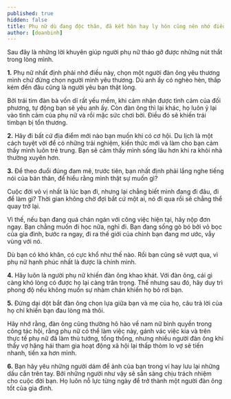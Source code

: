 ```yaml
---
published: true
hidden: false
title: Phụ nữ dù đang độc thân, đã kết hôn hay ly hôn cũng nên nhớ điều này để cả đời không âu lo
author: [doanbinh] 
---
```

Sau đây là những lời khuyên giúp người phụ nữ tháo gỡ được những nút thắt trong lòng mình.

**1.** Phụ nữ nhất định phải nhớ điều này, chọn một người đàn ông yêu thương mình chứ đừng chọn người mình yêu thương. Dù anh ấy có nghèo hèn, thấp kém đến đâu cũng là người yêu bạn thật lòng.

Bởi trái tim đàn bà vốn dĩ rất yếu mềm, khi cảm nhận được tình cảm của đối phương, tự động bạn sẽ yêu anh ấy. Còn đàn ông thì lại khác, họ luôn ỷ lại vào tình cảm của phụ nữ và rồi mặc sức chơi bời. Điều đó sẽ khiến trái timbạn bị tổn thương. 

**2.** Hãy đi bất cứ địa điểm mới nào bạn muốn khi có cơ hội. Du lịch là một cách tuyệt vời để có những trải nghiệm, kiến thức mới và làm cho bạn cảm thấy mình luôn trẻ trung. Bạn sẽ cảm thấy mình sống lâu hơn khi ra khỏi nhà thường xuyên hơn.

**3.** Để theo đuổi đúng đam mê, trước tiên, bạn nhất định phải lắng nghe tiếng nói của bản thân, để hiểu rằng mình thật sự muốn gì?

Cuộc đời vô vị nhất là lúc bạn đi, nhưng lại chẳng biết mình đang đi đâu, đi để làm gì? Thời gian không chờ đợi bất cứ một ai, nó đi qua rồi sẽ chẳng thể quay trở lại.

Vì thế, nếu bạn đang quá chán ngán với công việc hiện tại, hãy nộp đơn ngay. Bạn chẳng muốn đi học nữa, nghỉ đi. Bạn đang sống gò bó bởi vỏ bọc của gia đình, bước ra ngay, đi ra thế giới của chính bạn đang mơ ước, vẫy vùng với nó.

Dù bạn có khó khăn, có cực khổ như thế nào. Rồi bạn cũng sẽ vượt qua, vì phụ nữ hạnh phúc nhất là được là chính mình.

**4.** Hãy luôn là người phụ nữ khiến đàn ông khao khát. Với đàn ông, cái gì càng khó lòng có được họ lại càng trân trọng. Thế nhưng sau đó, hãy duy trì phong độ nếu không muốn sự nhàm chán khiến họ bỏ rơi bạn.

**5.** Đừng dại dột bắt đàn ông chọn lựa giữa bạn và mẹ của họ, câu trả lời của họ chỉ khiến bạn đau lòng mà thôi.

Hãy nhớ rằng, đàn ông cũng thường hô hào về nam nữ bình quyền trong công tác hội, rằng phụ nữ có thể làm việc này, gánh vác việc kia và trên thực tế phụ nữ đã làm thủ tướng, tổng thống, nhưng nhiều người đàn ông khi thấy vợ hăng hái tham gia hoạt động xã hội lại thấp thỏm lo vợ sẽ tiến nhanh, tiến xa hơn mình.

**6.** Bạn hãy yêu những người dám để ảnh của bạn trong ví hay lưu lại những dấu cắn trên tay. Bởi những người như vậy sẽ sẵn sàng chịu trách nhiệm cho cuộc đời bạn. Họ luôn nỗ lực từng ngày để trở thành một người đàn ông tốt của gia đình.